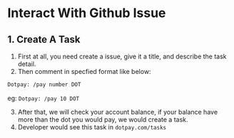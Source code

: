 # Interact With Github Issue

## 1. Create A Task

1) First at all, you need create a issue, give it a title, and describe the task detail.
2) Then comment in specfied format like below:

```bash
Dotpay: /pay number DOT
```
eg: `Dotpay: /pay 10 DOT`

3) After that, we will check your account balance, if your balance have more than the dot you would pay, we would create a task.
4) Developer would see this task in `dotpay.com/tasks`